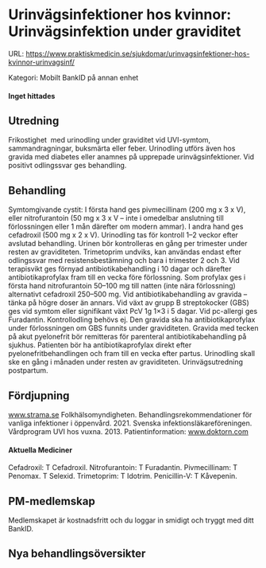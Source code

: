 # Urinvägsinfektioner hos kvinnor: Urinvägsinfektion under graviditet

URL: https://www.praktiskmedicin.se/sjukdomar/urinvagsinfektioner-hos-kvinnor-urinvagsinf/



Kategori: Mobilt BankID på annan enhet

#### Inget hittades

## Utredning

Frikostighet  med urinodling under graviditet vid UVI-symtom, sammandragningar, buksmärta eller feber. Urinodling utförs även hos gravida med diabetes eller anamnes på upprepade urinvägsinfektioner. Vid positivt odlingssvar ges behandling.

## Behandling

Symtomgivande cystit: I första hand ges pivmecillinam (200 mg x 3 x V), eller nitrofurantoin (50 mg x 3 x V – inte i omedelbar anslutning till förlossningen eller 1 mån därefter om modern ammar). I andra hand ges cefadroxil (500 mg x 2 x V). Urinodling tas för kontroll 1–2 veckor efter avslutad behandling. Urinen bör kontrolleras en gång per trimester under resten av graviditeten. Trimetoprim undviks, kan användas endast efter odlingssvar med resistensbestämning och bara i trimester 2 och 3.
Vid terapisvikt ges förnyad antibiotikabehandling i 10 dagar och därefter antibiotikaprofylax fram till en vecka före förlossning. Som profylax ges i första hand nitrofurantoin 50–100 mg till natten (inte nära förlossning) alternativt cefadroxil 250–500 mg. Vid antibiotikabehandling av gravida – tänka på högre doser än annars.
Vid växt av grupp B streptokocker (GBS) ges vid symtom eller signifikant växt PcV 1g 1×3 i 5 dagar. Vid pc-allergi ges Furadantin. Kontrollodling behövs ej. Den gravida ska ha antibiotikaprofylax under förlossningen om GBS funnits under graviditeten.
Gravida med tecken på akut pyelonefrit bör remitteras för parenteral antibiotikabehandling på sjukhus. Patienten bör ha antibiotikaprofylax direkt efter pyelonefritbehandlingen och fram till en vecka efter partus. Urinodling skall ske en gång i månaden under resten av graviditeten. Urinvägsutredning postpartum.

## Fördjupning

www.strama.se
Folkhälsomyndigheten. Behandlingsrekommendationer för vanliga infektioner i öppenvård. 2021.
Svenska infektionsläkareföreningen. Vårdprogram UVI hos vuxna. 2013.
Patientinformation: www.doktorn.com

#### Aktuella Mediciner

Cefadroxil: T Cefadroxil.
Nitrofurantoin: T Furadantin.
Pivmecillinam: T Penomax. T Selexid.
Trimetoprim: T Idotrim.
Penicillin-V: T Kåvepenin.

## PM-medlemskap

Medlemskapet är kostnadsfritt och du loggar in smidigt och tryggt med ditt BankID.

## Nya behandlingsöversikter

